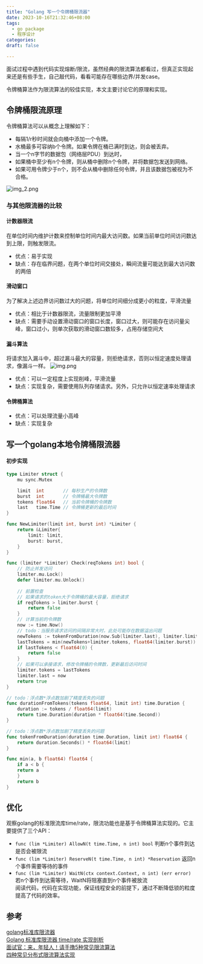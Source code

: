 ```yaml
---
title: "Golang 写一个令牌桶限流器"
date: 2023-10-16T21:32:46+08:00
tags:
  - go package
  - 程序设计
categories:
draft: false

---
```


[//]: # (# Golang 写一个令牌桶限流器)
面试过程中遇到代码实现熔断/限流，虽然经典的限流算法都看过，但真正实现起来还是有些手生，自己敲代码，看看可能存在哪些边界/并发case。
<!--more-->
令牌桶算法作为限流算法的较佳实现，本文主要讨论它的原理和实现。

## 令牌桶限流原理
令牌桶算法可以从概念上理解如下：
- 每隔1/r秒时间就会向桶中添加一个令牌。
- 水桶最多可容纳b个令牌。如果令牌在桶已满时到达，则会被丢弃。
- 当一个n字节的数据包（网络层PDU）到达时，
- 如果桶中至少有n个令牌，则从桶中删除n个令牌，并将数据包发送到网络。
- 如果可用令牌少于n个，则不会从桶中删除任何令牌，并且该数据包被视为不合格。

![img_2.png](/posts/img_2.png) 

### 与其他限流器的比较
#### 计数器限流
在单位时间内维护计数来控制单位时间内最大访问数。如果当前单位时间访问数达到上限，则触发限流。
- 优点：易于实现
- 缺点：存在临界问题，在两个单位时间交接处，瞬间流量可能达到最大访问数的两倍 
#### 滑动窗口
为了解决上述边界访问数过大的问题，将单位时间细分成更小的粒度，平滑流量 
- 优点：相比于计数器限流，流量限制更加平滑
- 缺点：需要手动设置滑动窗口的窗口长度，窗口过大，则可能存在访问量尖峰，窗口过小，则单次获取的滑动窗口数较多，占用存储空间大 
#### 漏斗算法
将请求加入漏斗中，超过漏斗最大的容量，则拒绝请求，否则以恒定速度处理请求，像漏斗一样。
![img.png](/posts/img.png)
- 优点：可以一定程度上实现削峰，平滑流量
- 缺点：实现复杂，需要使用队列存储请求。另外，只允许以恒定速率处理请求
#### 令牌桶算法
- 优点：可以处理流量小高峰
- 缺点：实现复杂

## 写一个golang本地令牌桶限流器
#### 初步实现
```go
type Limiter struct {
	mu sync.Mutex

	limit  int       // 每秒生产的令牌数
	burst  int       // 令牌桶最大令牌数
	tokens float64   // 当前令牌桶的令牌数
	last   time.Time // 令牌桶更新的最后时间
}

func NewLimiter(limit int, burst int) *Limiter {
	return &Limiter{
		limit: limit,
		burst: burst,
	}
}

func (limiter *Limiter) Check(reqTokens int) bool {
	// 防止并发访问
    limiter.mu.Lock()
    defer limiter.mu.Unlock()
    
    // 前置检查
	// 如果请求的token大于令牌桶的最大容量，拒绝请求
    if reqTokens > limiter.burst {
        return false 
    }
	// 计算当前的令牌数
    now := time.Now()
	// todo：当服务请求访问的间隔非常大时，此处可能存在数据溢出问题
    newTokens := tokenFromDuration(now.Sub(limiter.last), limiter.limit
    lastTokens = min(newTokens+limiter.tokens, float64(limiter.burst)) - float64(reqTokens)
    if lastTokens < float64(0) {
        return false 
    }
	// 如果可以承接请求，修改令牌桶的令牌数，更新最后访问时间
    limiter.tokens = lastTokens
    limiter.last = now
	return true 
}

// todo：浮点数*浮点数加剧了精度丢失的问题
func durationFromTokens(tokens float64, limit int) time.Duration {
    duration := tokens / float64(limit)
    return time.Duration(duration * float64(time.Second))
}

// todo：浮点数*浮点数加剧了精度丢失的问题
func tokenFromDuration(duration time.Duration, limit int) float64 {
    return duration.Seconds() * float64(limit)
}

func min(a, b float64) float64 {
    if a < b {
    return a
    }
    return b
}
```

## 优化
观察golang的标准限流库time/rate，限流功能也是基于令牌桶算法实现的。它主要提供了三个API：
- ```func (lim *Limiter) AllowN(t time.Time, n int) bool``` 判断n个事件到达是否会被限流
- ```func (lim *Limiter) ReserveN(t time.Time, n int) *Reservation``` 返回n个事件需要等待的事件
- ```func (lim *Limiter) WaitN(ctx context.Context, n int) (err error)``` 若n个事件到达需等待，WaitN将阻塞直到n个事件被放流   
阅读代码，代码在实现功能，保证线程安全的前提下，通过不断降低锁的粒度提高了代码的效率。

## 参考
[golang标准库限流器](https://github.com/golang/time/blob/master/rate/rate.go)    
[Golang 标准库限流器 time/rate 实现剖析](https://www.cyhone.com/articles/analisys-of-golang-rate/)     
[面试官：来，年轻人！请手撸5种常见限流算法](https://mp.weixin.qq.com/s?__biz=MzI4MTA0OTIxMg==&mid=2247484370&idx=1&sn=6f3562fd263d5d44655e3023f48f0d12&chksm=ebae62c1dcd9ebd76d785ae90e2ef9a8a7178711b5b24008c1b11f5e5b2fde4fd0254a80a4df&scene=21#wechat_redirect)    
[四种常见分布式限流算法实现](https://juejin.cn/post/7254190852761878586)     